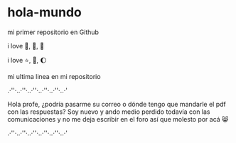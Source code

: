 # hola-mundo

mi primer repositorio en Github

i love :icecream:, :pizza:, :dog:

 i love :star:, :book:, :moon: 

mi ultima linea en mi repositorio


.·''·..·''·..·''·..·''·..·''·..·'

Hola profe, ¿podría pasarme su correo o dónde tengo que mandarle el pdf con las respuestas? Soy nuevo y ando medio perdido todavía con las comunicaciones y no me deja escribir en el foro así que molesto por acá 	:smile_cat: 

.·''·..·''·..·''·..·''·..·''·..·'
